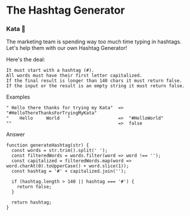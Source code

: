 # The Hashtag Generator

### Kata 🥋

The marketing team is spending way too much time typing in hashtags.
Let's help them with our own Hashtag Generator!

Here's the deal:

    It must start with a hashtag (#).
    All words must have their first letter capitalized.
    If the final result is longer than 140 chars it must return false.
    If the input or the result is an empty string it must return false.

Examples

    " Hello there thanks for trying my Kata"  =>  "#HelloThereThanksForTryingMyKata"
    "    Hello     World   "                  =>  "#HelloWorld"
    ""                                        =>  false

Answer

    function generateHashtag(str) {
      const words = str.trim().split(' ');
      const filteredWords = words.filter(word => word !== '');
      const capitalized = filteredWords.map(word => word.charAt(0).toUpperCase() + word.slice(1));
      const hashtag = '#' + capitalized.join('');

      if (hashtag.length > 140 || hashtag === '#') {
        return false;
      }

      return hashtag;
    }
